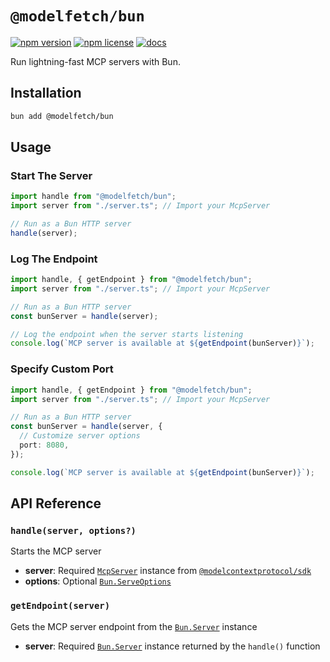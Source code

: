 # `@modelfetch/bun`

[![npm version](https://img.shields.io/npm/v/@modelfetch/bun.svg)](https://www.npmjs.com/package/@modelfetch/bun)
[![npm license](https://img.shields.io/npm/l/@modelfetch/bun.svg)](https://www.npmjs.com/package/@modelfetch/bun)
[![docs](https://img.shields.io/badge/docs-modelfetch.com-blue)](https://www.modelfetch.com/docs/runtimes/bun)

Run lightning-fast MCP servers with Bun.

## Installation

```bash
bun add @modelfetch/bun
```

## Usage

### Start The Server

```typescript
import handle from "@modelfetch/bun";
import server from "./server.ts"; // Import your McpServer

// Run as a Bun HTTP server
handle(server);
```

### Log The Endpoint

```typescript
import handle, { getEndpoint } from "@modelfetch/bun";
import server from "./server.ts"; // Import your McpServer

// Run as a Bun HTTP server
const bunServer = handle(server);

// Log the endpoint when the server starts listening
console.log(`MCP server is available at ${getEndpoint(bunServer)}`);
```

### Specify Custom Port

```typescript
import handle, { getEndpoint } from "@modelfetch/bun";
import server from "./server.ts"; // Import your McpServer

// Run as a Bun HTTP server
const bunServer = handle(server, {
  // Customize server options
  port: 8080,
});

console.log(`MCP server is available at ${getEndpoint(bunServer)}`);
```

## API Reference

### `handle(server, options?)`

Starts the MCP server

- **server**: Required [`McpServer`](https://github.com/modelcontextprotocol/typescript-sdk?tab=readme-ov-file#server) instance from [`@modelcontextprotocol/sdk`](https://github.com/modelcontextprotocol/typescript-sdk)
- **options**: Optional [`Bun.ServeOptions`](https://bun.sh/reference/bun/ServeOptions)

### `getEndpoint(server)`

Gets the MCP server endpoint from the [`Bun.Server`](https://bun.sh/reference/bun/Server) instance

- **server**: Required [`Bun.Server`](https://bun.sh/reference/bun/Server) instance returned by the `handle()` function
